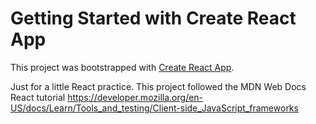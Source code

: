 # Getting Started with Create React App

This project was bootstrapped with [Create React App](https://github.com/facebook/create-react-app).

Just for a little React practice.
This project followed the MDN Web Docs React tutorial
https://developer.mozilla.org/en-US/docs/Learn/Tools_and_testing/Client-side_JavaScript_frameworks
